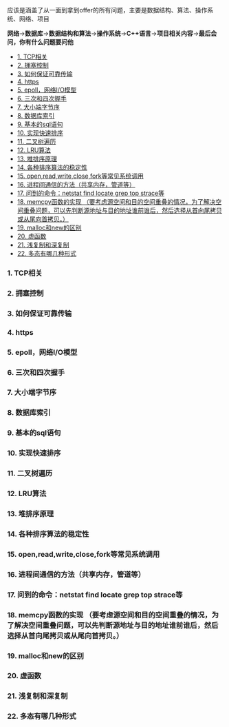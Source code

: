 应该是涵盖了从一面到拿到offer的所有问题，主要是数据结构、算法、操作系统、网络、项目

 **网络**->**数据库**->**数据结构和算法**->**操作系统**->**C++语言**->**项目相关内容**->**最后会问，你有什么问题要问他**

<!-- TOC -->

- [1. TCP相关](#1-tcp相关)
- [2. 拥塞控制](#2-拥塞控制)
- [3. 如何保证可靠传输](#3-如何保证可靠传输)
- [4. https](#4-https)
- [5. epoll，网络I/O模型](#5-epoll网络io模型)
- [6. 三次和四次握手](#6-三次和四次握手)
- [7. 大小端字节序](#7-大小端字节序)
- [8. 数据库索引](#8-数据库索引)
- [9. 基本的sql语句](#9-基本的sql语句)
- [10. 实现快速排序](#10-实现快速排序)
- [11. 二叉树遍历](#11-二叉树遍历)
- [12. LRU算法](#12-lru算法)
- [13. 堆排序原理](#13-堆排序原理)
- [14. 各种排序算法的稳定性](#14-各种排序算法的稳定性)
- [15. open,read,write,close,fork等常见系统调用](#15-openreadwriteclosefork等常见系统调用)
- [16. 进程间通信的方法（共享内存，管道等）](#16-进程间通信的方法共享内存管道等)
- [17. 问到的命令：netstat find locate grep top strace等](#17-问到的命令netstat-find-locate-grep-top-strace等)
- [18. memcpy函数的实现 （要考虑源空间和目的空间重叠的情况，为了解决空间重叠问题，可以先判断源地址与目的地址谁前谁后，然后选择从首向尾拷贝或从尾向首拷贝。）](#18-memcpy函数的实现-要考虑源空间和目的空间重叠的情况为了解决空间重叠问题可以先判断源地址与目的地址谁前谁后然后选择从首向尾拷贝或从尾向首拷贝)
- [19. malloc和new的区别](#19-malloc和new的区别)
- [20. 虚函数](#20-虚函数)
- [21. 浅复制和深复制](#21-浅复制和深复制)
- [22. 多态有哪几种形式](#22-多态有哪几种形式)

<!-- /TOC -->

### 1. TCP相关 
### 2. 拥塞控制  
### 3. 如何保证可靠传输  
### 4. https   
### 5. epoll，网络I/O模型
### 6. 三次和四次握手  
### 7. 大小端字节序 
### 8. 数据库索引  
### 9. 基本的sql语句 
### 10. 实现快速排序
### 11. 二叉树遍历
### 12. LRU算法
### 13. 堆排序原理  
### 14. 各种排序算法的稳定性
### 15. open,read,write,close,fork等常见系统调用  
### 16. 进程间通信的方法（共享内存，管道等）
### 17. 问到的命令：netstat find locate grep top strace等
### 18. memcpy函数的实现 （要考虑源空间和目的空间重叠的情况，为了解决空间重叠问题，可以先判断源地址与目的地址谁前谁后，然后选择从首向尾拷贝或从尾向首拷贝。）
### 19. malloc和new的区别 
### 20. 虚函数 
### 21. 浅复制和深复制  
### 22. 多态有哪几种形式 
